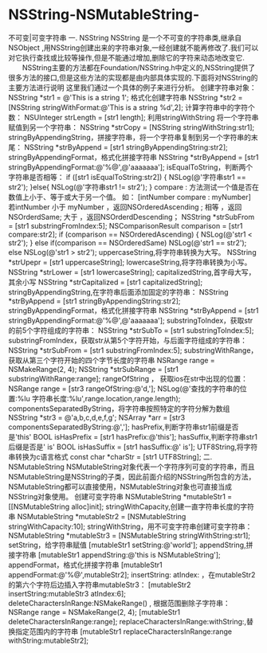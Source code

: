 # NSString-NSMutableString-
 不可变|可变字符串
一. NSString
NSString 是一个不可变的字符串类,继承自 NSObject ,用NSString创建出来的字符串对象,一经创建就不能再修改了.我们可以对它执行查找或比较等操作,但是不能通过增加,删除它的字符来动态地改变它.
　　NSString主要的方法都在Foundation/NSString.h中定义的,NSString提供了很多方法的接口,但是这些方法的实现都是由内部具体实现的.下面将对NSString的主要方法进行说明
这里我们通过一个具体的例子来进行分析。
创建字符串对象：
NSString *str1 = @'This is a string 1';
格式化创建字符串
NSString *str2 = [NSString stringWithFormat:@'This is a string %d',2];
计算字符串中的字符个数：
NSUInteger strLength = [str1 length];
利用stringWithString 将一个字符串赋值到另一个字符串：
NSString *strCopy = [NSString stringWithString:str1];
stringByAppendingString，拼接字符串，将一个字符串复制到另一个字符串的末尾：
NSString *strByAppend = [str1 stringByAppendingString:str2];
stringByAppendingFormat，格式化拼接字符串
NSString *strByAppend = [str1 stringByAppendingFormat:@'%@',@'aaaaaaa'];
isEqualToString，判断两个字符串是否相等：
if ([str1 isEqualToString:str2]) {
NSLog(@'字符串str1 == str2');
}else{
NSLog(@'字符串str1 != str2');
}
compare : 方法测试一个值是否在数值上小于、等于或大于另一个值。
如： [intNumber compare : myNumber]
若intNumber 小于 myNumber ，返回NSOrderedAscending ;
相等 ，返回NSOrderdSame;
大于 ，返回NSOrderdDescending；
NSString *strSubFrom = [str1 substringFromIndex:5];
NSComparisonResult comparison = [str1 compare:str2];
if (comparison == NSOrderedAscending) {
NSLog(@'str1 < str2');
}
else if(comparison == NSOrderedSame)
NSLog(@'str1 == str2');
else
NSLog(@'str1 > str2');
uppercaseString,将字符串转换为大写。
NSString *strUpepr = [str1 uppercaseString];
lowercaseString,将字符串转换为小写。
NSString *strLower = [str1 lowercaseString];
capitalizedString,首字母大写，其余小写
NSString *strCapitalized = [str1 capitalizedString];
stringByAppendingString,在字符串后面添加固定的字符串：
NSString *strByAppend = [str1 stringByAppendingString:str2];
stringByAppendingFormat，格式化拼接字符串
NSString *strByAppend = [str1 stringByAppendingFormat:@'%@',@'aaaaaaa'];
substringToIndex，获取str的前5个字符组成的字符串：
NSString *strSubTo = [str1 substringToIndex:5];
substringFromIndex，获取str从第5个字符开始，与后面字符组成的字符串：
NSString *strSubFrom = [str1 substringFromIndex:5];
substringWithRange，获取从第三个字符开始的四个字节长度的字符串
NSRange range = NSMakeRange(2, 4);
NSString *strSubRange = [str1 substringWithRange:range];
rangeOfString ， 获取ios在str中出现的位置：
NSRange range = [str3 rangeOfString:@'d,'];
NSLog(@'查找的字符串的位置:%lu 字符串长度:%lu',range.location,range.length);
componentsSeparatedByString，将字符串按照特定的字符分解为数组
NSString *str3 = @'a,b,c,d,e,f,g';
NSArray *arr = [str3 componentsSeparatedByString:@','];
hasPrefix,判断字符串str1前缀是否是'this'
BOOL isHasPrefix = [str1 hasPrefix:@'this'];
hasSuffix,判断字符串str1后缀是否是' is'
BOOL isHasSuffix = [str1 hasSuffix:@' is'];
UTF8String,将字符串转换为c语言格式
const char *charStr = [str1 UTF8String];
二. NSMutableString
NSMutableString对象代表一个字符序列可变的字符串，而且NSMutableString是NSString的子类，因此前面介绍的NSString所包含的方法，NSMutableString都可以直接使用，NSMutableString对象也可直接当成NSString对象使用。
创建可变字符串
NSMutableString *mutableStr1 = [[NSMutableString alloc]init];
stringWithCapacity,创建一直字符串长度的字符串
NSMutableString *mutableStr2 = [NSMutableString stringWithCapacity:10];
stringWithString，用不可变字符串创建可变字符串：
NSMutableString *mutableStr3 = [NSMutableString stringWithString:str1];
setString，给字符串赋值
[mutableStr1 setString:@'world'];
appendString,拼接字符串
[mutableStr1 appendString:@'this is NSMutableString'];
appendFormat，格式化拼接字符串
[mutableStr1 appendFormat:@'%@',mutableStr2];
insertString: atIndex: ，在mutableStr2 的第六个字符后边插入字符串mutableStr3：
[mutableStr2 insertString:mutableStr3 atIndex:6];
deleteCharactersInRange:NSMakeRange() , 根据范围删除子字符串：
NSRange range = NSMakeRange(2, 4);
[mutableStr1 deleteCharactersInRange:range];
replaceCharactersInRange:withString:,替换指定范围内的字符串
[mutableStr1 replaceCharactersInRange:range withString:mutableStr2];
